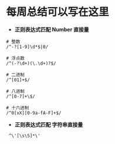 # 每周总结可以写在这里

* **正则表达式匹配 Number 直接量**

```
# 整数
/^-?[1-9]\d*$|0/

# 浮点数
/^(-?\d+)(\.\d+)?$/

# 二进制
/^[01]+$/

# 八进制
/^[0-7]+\$/
  
# 十六进制
/^0[xX][0-9a-fA-F]+$/  
```

* **正则表达式匹配 字符串直接量**  
``` 
 ^\'[\s\S]*\'
```